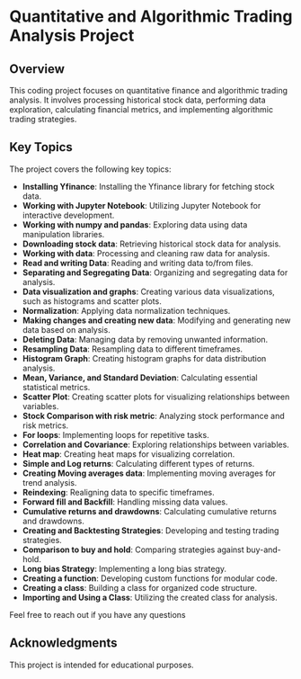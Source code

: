 # Quantitative and Algorithmic Trading Analysis Project

## Overview
This coding project focuses on quantitative finance and algorithmic trading analysis. It involves processing historical stock data, performing data exploration, calculating financial metrics, and implementing algorithmic trading strategies.

## Key Topics
The project covers the following key topics:

- **Installing Yfinance**: Installing the Yfinance library for fetching stock data.
- **Working with Jupyter Notebook**: Utilizing Jupyter Notebook for interactive development.
- **Working with numpy and pandas**: Exploring data using data manipulation libraries.
- **Downloading stock data**: Retrieving historical stock data for analysis.
- **Working with data**: Processing and cleaning raw data for analysis.
- **Read and writing Data**: Reading and writing data to/from files.
- **Separating and Segregating Data**: Organizing and segregating data for analysis.
- **Data visualization and graphs**: Creating various data visualizations, such as histograms and scatter plots.
- **Normalization**: Applying data normalization techniques.
- **Making changes and creating new data**: Modifying and generating new data based on analysis.
- **Deleting Data**: Managing data by removing unwanted information.
- **Resampling Data**: Resampling data to different timeframes.
- **Histogram Graph**: Creating histogram graphs for data distribution analysis.
- **Mean, Variance, and Standard Deviation**: Calculating essential statistical metrics.
- **Scatter Plot**: Creating scatter plots for visualizing relationships between variables.
- **Stock Comparison with risk metric**: Analyzing stock performance and risk metrics.
- **For loops**: Implementing loops for repetitive tasks.
- **Correlation and Covariance**: Exploring relationships between variables.
- **Heat map**: Creating heat maps for visualizing correlation.
- **Simple and Log returns**: Calculating different types of returns.
- **Creating Moving averages data**: Implementing moving averages for trend analysis.
- **Reindexing**: Realigning data to specific timeframes.
- **Forward fill and Backfill**: Handling missing data values.
- **Cumulative returns and drawdowns**: Calculating cumulative returns and drawdowns.
- **Creating and Backtesting Strategies**: Developing and testing trading strategies.
- **Comparison to buy and hold**: Comparing strategies against buy-and-hold.
- **Long bias Strategy**: Implementing a long bias strategy.
- **Creating a function**: Developing custom functions for modular code.
- **Creating a class**: Building a class for organized code structure.
- **Importing and Using a Class**: Utilizing the created class for analysis.


Feel free to reach out if you have any questions

## Acknowledgments
This project is intended for educational purposes.
